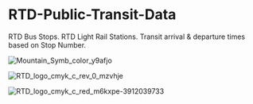 # RTD-Public-Transit-Data

RTD Bus Stops. RTD Light Rail Stations. Transit arrival & departure times based on Stop Number.

![Mountain_Symb_color_y9afjo](https://github.com/user-attachments/assets/ebc411d8-0ad9-40a8-80f0-95ec3dc98696)

![RTD_logo_cmyk_c_rev_0_mzvhje](https://github.com/user-attachments/assets/ece5d3d7-955d-43d5-9f98-76389a49af71)

![RTD_logo_cmyk_c_red_m6kxpe-3912039733](https://github.com/user-attachments/assets/06a7be11-f1e3-49ca-ae2e-08f63839ee20)
